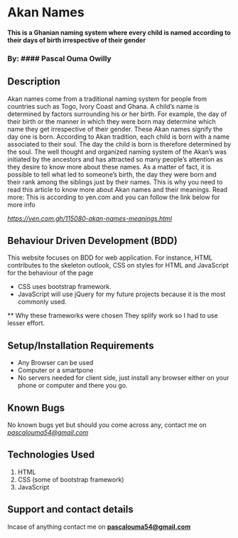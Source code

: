 # Akan Names
#### This is a Ghanian naming system where every child is named according to their days of birth irrespective of their gender
### By: #### **Pascal Ouma Owilly**
## Description
Akan names come from a traditional naming system for people from countries such as Togo, Ivory Coast and Ghana. A child’s name is determined by factors surrounding his or her birth. For example, the day of their birth or the manner in which they were born may determine which name they get irrespective of their gender. These Akan names signify the day one is born. According to Akan tradition, each child is born with a name associated to their soul. The day the child is born is therefore determined by the soul. The well thought and organized naming system of the Akan’s was initiated by the ancestors and has attracted so many people’s attention as they desire to know more about these names. As a matter of fact, it is possible to tell what led to someone’s birth, the day they were born and their rank among the siblings just by their names. This is why you need to read this article to know more about Akan names and their meanings. Read more: This is according to yen.com and you can follow the link below for more info

 *https://yen.com.gh/115080-akan-names-meanings.html*
 
 ## Behaviour Driven Development (BDD)
 This website focuses on BDD for web application. For instance, HTML contributes to the skeleton outlook, CSS on styles for HTML and JavaScript for the behaviour of the page

* CSS uses bootstrap framework.
* JavaScript will use jQuery for my future projects because it is the most commonly used.

** Why these frameworks were chosen
They splify work so I had to use lesser effort.

## Setup/Installation Requirements
* Any Browser can be used
* Computer or a smartpone
* No servers needed for client side, just install any browser either on your phone or computer and there you go.

## Known Bugs
No known bugs yet but should you come across any, contact me on *pascalouma54@gmail.com*
## Technologies Used
1. HTML
2. CSS (some of bootstrap framework)
3. JavaScript
## Support and contact details
Incase of anything contact me on **pascalouma54@gmail.com**
